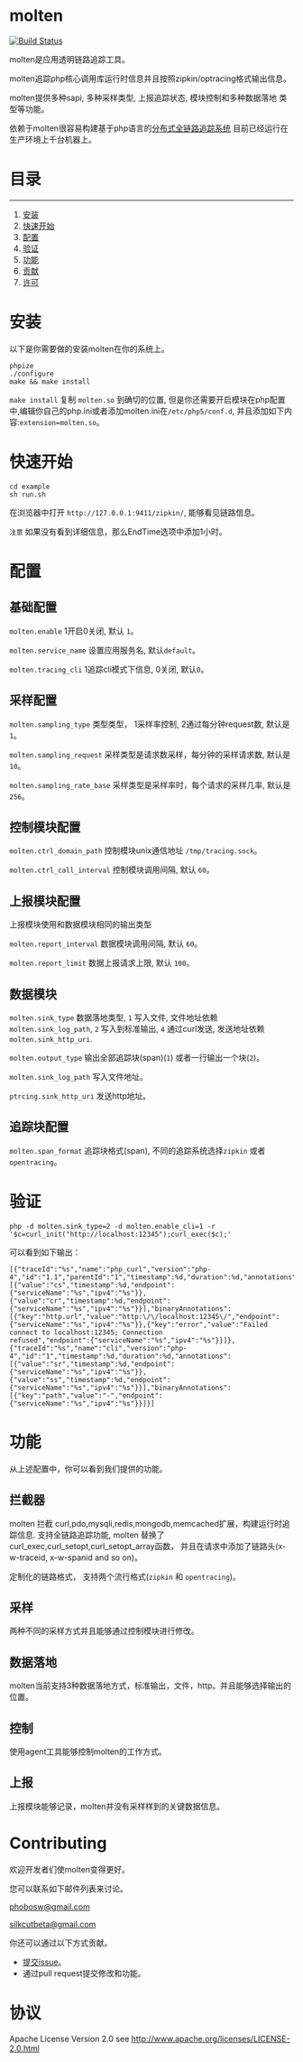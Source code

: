 
# molten

[![Build Status](https://travis-ci.org/chuan-yun/Molten.svg?branch=master)](https://travis-ci.org/chuan-yun/Molten)

molten是应用透明链路追踪工具。

molten追踪php核心调用库运行时信息并且按照zipkin/optracing格式输出信息。 

molten提供多种sapi, 多种采样类型, 上报追踪状态, 模块控制和多种数据落地 
类型等功能。

依赖于molten很容易构建基于php语言的[分布式全链路追踪系统](https://research.google.com/pubs/pub36356.html) 
目前已经运行在生产环境上千台机器上。

# 目录
----
1. [安装](#安装)
2. [快速开始](#快速开始)
3. [配置](#配置)
4. [验证](#验证)
5. [功能](#功能)
6. [贡献](#贡献)
6. [许可](#许可)


# 安装

以下是你需要做的安装molten在你的系统上。

~~~
phpize
./configure
make && make install
~~~

`make install` 复制 `molten.so` 到确切的位置, 但是你还需要开启模块在php配置中,编辑你自己的php.ini或者添加molten.ini在`/etc/php5/conf.d`, 并且添加如下内容:`extension=molten.so`。

# 快速开始

~~~
cd example
sh run.sh
~~~
在浏览器中打开 `http://127.0.0.1:9411/zipkin/`, 能够看见链路信息。

`注意` 如果没有看到详细信息，那么EndTime选项中添加1小时。

# 配置
## 基础配置

`molten.enable` 1开启0关闭, 默认 `1`。

`molten.service_name` 设置应用服务名, 默认`default`。

`molten.tracing_cli` 1追踪cli模式下信息, 0关闭, 默认`0`。

## 采样配置

`molten.sampling_type` 类型类型， 1采样率控制, 2通过每分钟request数, 默认是`1`。

`molten.sampling_request` 采样类型是请求数采样，每分钟的采样请求数, 默认是`10`。

`molten.sampling_rate_base` 采样类型是采样率时，每个请求的采样几率, 默认是`256`。

## 控制模块配置

`molten.ctrl_domain_path` 控制模块unix通信地址 `/tmp/tracing.sock`。

`molten.ctrl_call_interval` 控制模块调用间隔, 默认 `60`。

## 上报模块配置

上报模块使用和数据模块相同的输出类型

`molten.report_interval` 数据模块调用间隔, 默认 `60`。

`molten.report_limit` 数据上报请求上限, 默认 `100`。


## 数据模块

`molten.sink_type` 数据落地类型, `1` 写入文件, 文件地址依赖`molten.sink_log_path`, `2` 写入到标准输出, `4` 通过curl发送, 发送地址依赖 `molten.sink_http_uri`.

`molten.output_type`  输出全部追踪块(span)(`1`) 或者一行输出一个块(`2`)。

`molten.sink_log_path` 写入文件地址。

`ptrcing.sink_http_uri` 发送http地址。

## 追踪块配置

`molten.span_format` 追踪块格式(span), 不同的追踪系统选择`zipkin` 或者 `opentracing`。


# 验证

```shell
php -d molten.sink_type=2 -d molten.enable_cli=1 -r '$c=curl_init("http://localhost:12345");curl_exec($c);'
```
可以看到如下输出：
```
[{"traceId":"%s","name":"php_curl","version":"php-4","id":"1.1","parentId":"1","timestamp":%d,"duration":%d,"annotations":[{"value":"cs","timestamp":%d,"endpoint":{"serviceName":"%s","ipv4":"%s"}},{"value":"cr","timestamp":%d,"endpoint":{"serviceName":"%s","ipv4":"%s"}}],"binaryAnnotations":[{"key":"http.url","value":"http:\/\/localhost:12345\/","endpoint":{"serviceName":"%s","ipv4":"%s"}},{"key":"error","value":"Failed
connect to localhost:12345; Connection
refused","endpoint":{"serviceName":"%s","ipv4":"%s"}}]},{"traceId":"%s","name":"cli","version":"php-4","id":"1","timestamp":%d,"duration":%d,"annotations":[{"value":"sr","timestamp":%d,"endpoint":{"serviceName":"%s","ipv4":"%s"}},{"value":"ss","timestamp":%d,"endpoint":{"serviceName":"%s","ipv4":"%s"}}],"binaryAnnotations":[{"key":"path","value":"-","endpoint":{"serviceName":"%s","ipv4":"%s"}}]}]
```

# 功能

从上述配置中，你可以看到我们提供的功能。

## 拦截器

molten 拦截 curl,pdo,mysqli,redis,mongodb,memcached扩展，构建运行时追踪信息. 支持全链路追踪功能, molten 替换了curl_exec,curl_setopt,curl_setopt_array函数， 并且在请求中添加了链路头(x-w-traceid, x-w-spanid and so on)。

定制化的链路格式， 支持两个流行格式(`zipkin` 和 `opentracing`)。

## 采样

两种不同的采样方式并且能够通过控制模块进行修改。

## 数据落地

molten当前支持3种数据落地方式，标准输出，文件，http。并且能够选择输出的位置。

## 控制

使用agent工具能够控制molten的工作方式。

## 上报

上报模块能够记录，molten并没有采样样到的关键数据信息。

# Contributing

欢迎开发者们使molten变得更好。

您可以联系如下邮件列表来讨论。

phobosw@gmail.com

silkcutbeta@gmail.com

你还可以通过以下方式贡献。

* [提交issue](https://github.com/chuan-yun/Molten/issues)。
* 通过pull request提交修改和功能。

# 协议

Apache License Version 2.0 see http://www.apache.org/licenses/LICENSE-2.0.html
